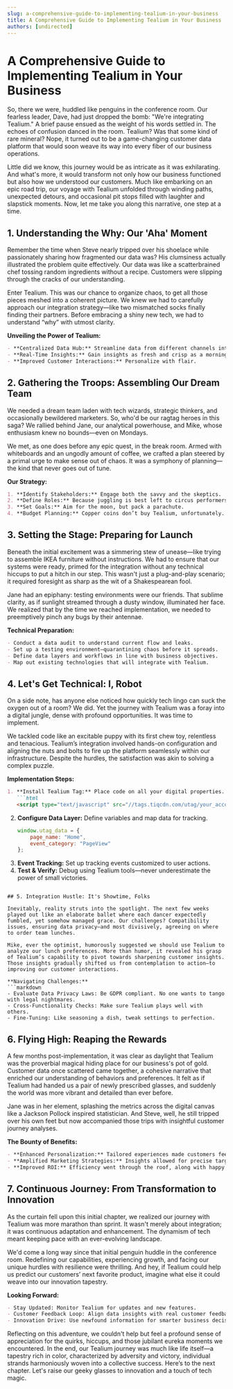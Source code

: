 ```yaml
---
slug: a-comprehensive-guide-to-implementing-tealium-in-your-business
title: A Comprehensive Guide to Implementing Tealium in Your Business
authors: [undirected]
---
```



# A Comprehensive Guide to Implementing Tealium in Your Business

So, there we were, huddled like penguins in the conference room. Our fearless leader, Dave, had just dropped the bomb: "We're integrating Tealium." A brief pause ensued as the weight of his words settled in. The echoes of confusion danced in the room. Tealium? Was that some kind of rare mineral? Nope, it turned out to be a game-changing customer data platform that would soon weave its way into every fiber of our business operations.

Little did we know, this journey would be as intricate as it was exhilarating. And what's more, it would transform not only how our business functioned but also how we understood our customers. Much like embarking on an epic road trip, our voyage with Tealium unfolded through winding paths, unexpected detours, and occasional pit stops filled with laughter and slapstick moments. Now, let me take you along this narrative, one step at a time.

## 1. Understanding the Why: Our 'Aha' Moment

Remember the time when Steve nearly tripped over his shoelace while passionately sharing how fragmented our data was? His clumsiness actually illustrated the problem quite effectively. Our data was like a scatterbrained chef tossing random ingredients without a recipe. Customers were slipping through the cracks of our understanding.

Enter Tealium. This was our chance to organize chaos, to get all those pieces meshed into a coherent picture. We knew we had to carefully approach our integration strategy—like two mismatched socks finally finding their partners. Before embracing a shiny new tech, we had to understand “why” with utmost clarity.

**Unveiling the Power of Tealium:**
```markdown
- **Centralized Data Hub:** Streamline data from different channels into one unified platform.
- **Real-Time Insights:** Gain insights as fresh and crisp as a morning breeze.
- **Improved Customer Interactions:** Personalize with flair.
```

## 2. Gathering the Troops: Assembling Our Dream Team

We needed a dream team laden with tech wizards, strategic thinkers, and occasionally bewildered marketers. So, who'd be our ragtag heroes in this saga? We rallied behind Jane, our analytical powerhouse, and Mike, whose enthusiasm knew no bounds—even on Mondays.

We met, as one does before any epic quest, in the break room. Armed with whiteboards and an ungodly amount of coffee, we crafted a plan steered by a primal urge to make sense out of chaos. It was a symphony of planning—the kind that never goes out of tune.

**Our Strategy:**
```markdown
1. **Identify Stakeholders:** Engage both the savvy and the skeptics.
2. **Define Roles:** Because juggling is best left to circus performers.
3. **Set Goals:** Aim for the moon, but pack a parachute.
4. **Budget Planning:** Copper coins don’t buy Tealium, unfortunately.
```

## 3. Setting the Stage: Preparing for Launch

Beneath the initial excitement was a simmering stew of unease—like trying to assemble IKEA furniture without instructions. We had to ensure that our systems were ready, primed for the integration without any technical hiccups to put a hitch in our step. This wasn't just a plug-and-play scenario; it required foresight as sharp as the wit of a Shakespearean fool.

Jane had an epiphany: testing environments were our friends. That sublime clarity, as if sunlight streamed through a dusty window, illuminated her face. We realized that by the time we reached implementation, we needed to preemptively pinch any bugs by their antennae.

**Technical Preparation:**
```markdown
- Conduct a data audit to understand current flow and leaks.
- Set up a testing environment—quarantining chaos before it spreads.
- Define data layers and workflows in line with business objectives.
- Map out existing technologies that will integrate with Tealium.
```

## 4. Let's Get Technical: I, Robot

On a side note, has anyone else noticed how quickly tech lingo can suck the oxygen out of a room? We did. Yet the journey with Tealium was a foray into a digital jungle, dense with profound opportunities. It was time to implement.

We tackled code like an excitable puppy with its first chew toy, relentless and tenacious. Tealium’s integration involved hands-on configuration and aligning the nuts and bolts to fire up the platform seamlessly within our infrastructure. Despite the hurdles, the satisfaction was akin to solving a complex puzzle.

**Implementation Steps:**
```markdown
1. **Install Tealium Tag:** Place code on all your digital properties.
   ```html
   <script type="text/javascript" src="//tags.tiqcdn.com/utag/your_account_name/main/prod/utag.js"></script>
   ```
2. **Configure Data Layer:** Define variables and map data for tracking.
   ```javascript
   window.utag_data = {
       page_name: "Home",
       event_category: "PageView"
   };
   ```
3. **Event Tracking:** Set up tracking events customized to user actions.
4. **Test & Verify:** Debug using Tealium tools—never underestimate the power of small victories.
```

## 5. Integration Hustle: It's Showtime, Folks

Inevitably, reality struts into the spotlight. The next few weeks played out like an elaborate ballet where each dancer expectedly fumbled, yet somehow managed grace. Our challenges? Compatibility issues, ensuring data privacy—and most divisively, agreeing on where to order team lunches.

Mike, ever the optimist, humorously suggested we should use Tealium to analyze our lunch preferences. More than humor, it revealed his grasp of Tealium’s capability to pivot towards sharpening customer insights. Those insights gradually shifted us from contemplation to action—to improving our customer interactions.

**Navigating Challenges:**
```markdown
- Evaluate Data Privacy Laws: Be GDPR compliant. No one wants to tango with legal nightmares.
- Cross-Functionality Checks: Make sure Tealium plays well with others.
- Fine-Tuning: Like seasoning a dish, tweak settings to perfection.
```

## 6. Flying High: Reaping the Rewards

A few months post-implementation, it was clear as daylight that Tealium was the proverbial magical hiding place for our business's pot of gold. Customer data once scattered came together, a cohesive narrative that enriched our understanding of behaviors and preferences. It felt as if Tealium had handed us a pair of newly prescribed glasses, and suddenly the world was more vibrant and detailed than ever before.

Jane was in her element, splashing the metrics across the digital canvas like a Jackson Pollock inspired statistician. And Steve, well, he still tripped over his own feet but now accompanied those trips with insightful customer journey analyses.

**The Bounty of Benefits:**
```markdown
- **Enhanced Personalization:** Tailored experiences made customers feel individually valued.
- **Amplified Marketing Strategies:** Insights allowed for precise targeting and strategy refinement.
- **Improved ROI:** Efficiency went through the roof, along with happy bottom lines.
```

## 7. Continuous Journey: From Transformation to Innovation

As the curtain fell upon this initial chapter, we realized our journey with Tealium was more marathon than sprint. It wasn't merely about integration; it was continuous adaptation and enhancement. The dynamism of tech meant keeping pace with an ever-evolving landscape.

We'd come a long way since that initial penguin huddle in the conference room. Redefining our capabilities, experiencing growth, and facing our unique hurdles with resilience were thrilling. And hey, if Tealium could help us predict our customers’ next favorite product, imagine what else it could weave into our innovation tapestry.

**Looking Forward:**
```markdown
- Stay Updated: Monitor Tealium for updates and new features.
- Customer Feedback Loop: Align data insights with real customer feedback.
- Innovation Drive: Use newfound information for smarter business decisions.
```

Reflecting on this adventure, we couldn't help but feel a profound sense of appreciation for the quirks, hiccups, and those jubilant eureka moments we encountered. In the end, our Tealium journey was much like life itself—a tapestry rich in color, characterized by adversity and victory, individual strands harmoniously woven into a collective success. Here’s to the next chapter. Let's raise our geeky glasses to innovation and a touch of tech magic.